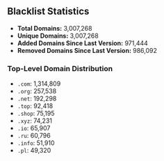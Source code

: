 ## Blacklist Statistics

- **Total Domains:** 3,007,268
- **Unique Domains:** 3,007,268
- **Added Domains Since Last Version:** 971,444
- **Removed Domains Since Last Version:** 986,092

### Top-Level Domain Distribution

-  `.com`: 1,314,809
-  `.org`: 257,538
-  `.net`: 192,298
-  `.top`: 92,418
-  `.shop`: 75,195
-  `.xyz`: 74,231
-  `.io`: 65,907
-  `.ru`: 60,796
-  `.info`: 51,910
-  `.pl`: 49,320
